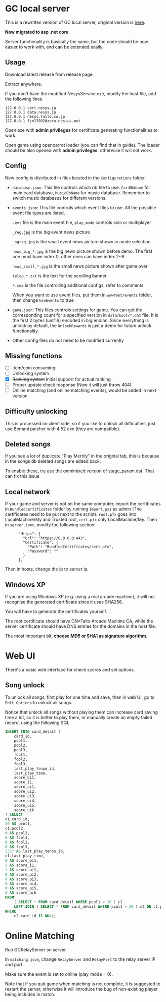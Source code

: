 # GC local server

This is a rewritten version of GC local server, original version is [here](https://github.com/asesidaa/gc-local-server).

**Now migrated to asp .net core**

Server functionality is basically the same, but the code should be now easier to work with, and can be extended easily.

## Usage

Download latest release from release page.

Extract anywhere.

If you don't have the modified NesysService.exe, modify the host file, add the following lines

```
127.0.0.1 cert.nesys.jp
127.0.0.1 data.nesys.jp
127.0.0.1 nesys.taito.co.jp
127.0.0.1 fjm170920zero.nesica.net
```

Open exe with **admin privileges** for certificate generating functionalities to work.

Open game using openparrot loader (you can find that in guide). The loader should be also opened with **admin privileges**, otherwise it will not work.

## Config

New config is distributed in files located in the `Configurations` folder.

- `database.json`: This file controls which db file to use. `CardDbName` for main card database, `MusicDbName` for music database. Remember to switch music databases for different versions.

- `events.json`: This file controls which event files to use. All the possible event file types are listed. 

  `.evt` file is the main event file, `play_mode` controls solo or multiplayer

  `_reg.jpg` is the big event news picture

  `_sgreg.jpg` is the small event news picture shown in mode selection

  `news_big_*.jpg` is the big news picture shown before demo. The first one must have index 0, other ones can have index 2~9

  `news_small_*.jpg` is the small news picture shown after game over

  `telop_*.txt` is the text for the scrolling banner

  `*.cmp` is the file controlling additional configs, refer to comments

  When you want to use event files, put them in `wwwroot/events` folder, then change `UseEvents` to true

- `game.json`: This files controls settings for game. You can get the corresponding count for a specified version in `data/boot/*.dat` file. It is the first 2 bytes (uint16) encoded in big endian. Since everything is unlock by default, the `UnlockRewards` is just a demo for future unlock functionality.

- Other config files do not need to be modified currently

## Missing functions

- [ ] Item/coin consuming 
- [ ] Unlocking system
- [x] ~~Ranking system~~ Initial support for actual ranking
- [ ] Proper update check response (Now it will just throw 404)
- [ ] Online matching (and online matching events), would be added in next version

## Difficulty unlocking

This is processed on client side, so if you like to unlock all difficulties, just use Bemani patcher with 4.52 exe (they are compatible).

## Deleted songs

If you see a lot of duplicate "Play Merrily" in the original tab, this is because in the songs db deleted songs are added back.

To enable these, try use the omnimixed version of stage_param.dat. That can fix this issue

## Local network

If your game and server is not on the same computer, import the certificates in `BundledCertificates`  folder by running `Import.ps1` as admin (The certificates need to be put next to the script). `root.pfx` goes into LocalMachine/My and Trusted root, `cert.pfx` only LocalMachine/My. Then in `server.json`, modify the following section:

```
      "Https": {
        "Url": "https://0.0.0.0:443",
        "Certificate": {
          "Path": "BundledCertificates/cert.pfx",
          "Password": ""
        }
      },
```

Then in hosts, change the ip to server ip.

## Windows XP

If you are using Windows XP (e.g. using a real arcade machine), it will not recognize the generated certificate since it uses SHA256.

You will have to generate the certificates yourself. 

The root certificate should have CN=Taito Arcade Machine CA, while the server certificate should have DNS entries for the domains in the host file.

The most important bit, **choose MD5 or SHA1 as signature algorithm**.

# Web UI

There's a basic web interface for check scores and set options.

## Song unlock

To unlock all songs, first play for one time and save, then in web UI, go to `Edit Options` to unlock all songs.

Notice that unlock all songs without playing them can increase card saving time a lot, so it is better to play them, or manually create an empty failed record, using the following SQL

```sql
INSERT INTO card_detail (
    card_id,
    pcol1,
    pcol2,
    pcol3,
    fcol1,
    fcol2,
    fcol3,
    last_play_tenpo_id,
    last_play_time,
    score_bi1,
    score_i1,
    score_ui1,
    score_ui2,
    score_ui3,
    score_ui4,
    score_ui5,
    score_ui6 
) SELECT
c1.card_id,
20 AS pcol1,
c1.pcol2,
0 AS pcol3,
0 AS fcol1,
0 AS fcol2,
0 AS fcol3,
1337 AS last_play_tenpo_id,
c1.last_play_time,
0 AS score_bi1,
5 AS score_i1,
1 AS score_ui1,
0 AS score_ui2,
0 AS score_ui3,
0 AS score_ui4,
0 AS score_ui5,
0 AS score_ui6 
FROM
    ( SELECT * FROM card_detail WHERE pcol1 = 10 ) c1
    LEFT JOIN ( SELECT * FROM card_detail WHERE pcol1 = 20 ) c2 ON c1.pcol2 = c2.pcol2 
WHERE
    c2.card_id IS NULL;
```

# Online Matching

Run GCRelayServer on server.

In `matching.json`, change `RelayServer` and `RelayPort` to the relay server IP and port.

Make sure the event is set to online (play_mode = 0).

Note that if you quit game when matching is not complete, it is suggested to restart the server, otherwise it will introduce the bug of non-existing player being included in match.
